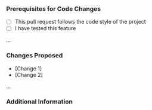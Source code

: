 <!--
	Thanks for using and contributing to Twitch4J.
 	Before you submit a pull request, please read the Contributing guidelines.
 	We do not answer questions via Pull Requests.
	If you have any questions, ask them on our Discord: https://discord.gg/FQ5vgW3
-->
### Prerequisites for Code Changes
* [ ] This pull request follows the code style of the project
* [ ] I have tested this feature

...
<!-- Uncomment and remove this comment if this PR is related to any issues.
### Issues Fixed 
* [Issue #1]

...
 -->

### Changes Proposed

* [Change 1]
* [Change 2]

...

### Additional Information 
<!-- Any other information that may be able to help me with the problem. Remove this if it is not needed. -->

